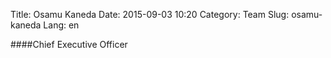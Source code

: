 Title: Osamu Kaneda
Date: 2015-09-03 10:20
Category: Team
Slug: osamu-kaneda
Lang: en

####Chief Executive Officer